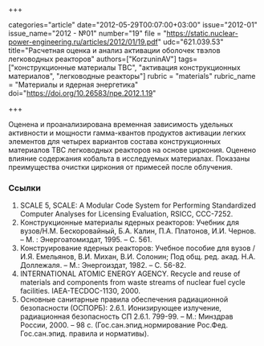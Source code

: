 +++

categories="article"
date="2012-05-29T00:07:00+03:00"
issue="2012-01"
issue_name="2012 - №01"
number="19"
file = "https://static.nuclear-power-engineering.ru/articles/2012/01/19.pdf"
udc="621.039.53"
title="Расчетная оценка и анализ активации оболочек твэлов легководных реакторов"
authors=["KorzuninAV"]
tags=["конструкционные материалы ТВС", "активация конструкционных материалов", "легководные реакторы"]
rubric = "materials"
rubric_name = "Материалы и ядерная энергетика"
doi="https://doi.org/10.26583/npe.2012.1.19"

+++

Оценена и проанализирована временная зависимость удельных активности и мощности гамма-квантов продуктов активации легких элементов для четырех вариантов состава конструкционных материалов ТВС легководных реакторов на основе циркония. Оценено влияние содержания кобальта в исследуемых материалах. Показаны преимущества очистки циркония от примесей после облучения.

### Ссылки

1. SCALE 5, SCALE: A Modular Code System for Performing Standardized Computer Analyses for Licensing Evaluation, RSICC, CCC-7252.
2. Конструкционные материалы ядерных реакторов: Учебник для вузов/Н.М. Бескоровайный, Б.А. Калин, П.А. Платонов, И.И. Чернов. – М. : Энергоатомиздат, 1995. – С. 561.
3. Конструирование ядерных реакторов: Учебное пособие для вузов / И.Я. Емельянов, В.И. Михан, В.И. Солонин; Под общ. ред. акад. Н.А. Доллежаля. – М.: Энергоиздат, 1982. – С. 56-82.
4. INTERNATIONAL ATOMIC ENERGY AGENCY. Recycle and reuse of materials and components from waste streams of nuclear fuel cycle facilities. IAEA-TECDOC-1130, 2000.
5. Основные санитарные правила обеспечения радиационной безопасности (ОСПОРБ): 2.6.1. Ионизирующее излучение, радиационная безопасность СП 2.6.1. 799-99. – М.: Минздрав России, 2000. – 98 с. (Гос.сан.эпид.нормирование Рос.Фед. Гос.сан.эпид. правила и нормативы).